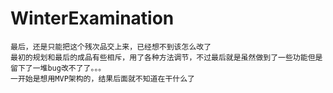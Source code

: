 # WinterExamination #
```
最后，还是只能把这个残次品交上来，已经想不到该怎么改了   
最初的规划和最后的成品有些相斥，用了各种方法调节，不过最后就是虽然做到了一些功能但是留下了一堆bug改不了了。。。
一开始是想用MVP架构的，结果后面就不知道在干什么了
```
